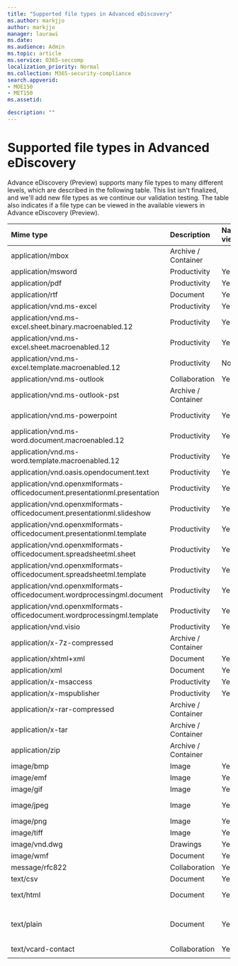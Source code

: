```yaml
---
title: "Supported file types in Advanced eDiscovery"
ms.author: markjjo
author: markjjo
manager: laurawi
ms.date: 
ms.audience: Admin
ms.topic: article
ms.service: O365-seccomp
localization_priority: Normal
ms.collection: M365-security-compliance
search.appverid: 
- MOE150
- MET150
ms.assetid: 

description: ""
---
```


# Supported file types in Advanced eDiscovery

Advance eDiscovery (Preview) supports many file types to many different levels, which are described in the following table. This list isn't finalized, and we'll add new file types as we continue our validation testing. The table also indicates if a file type can be viewed in the available viewers in Advance eDiscovery (Preview).

| Mime type | Description | Native viewer | Text viewer | Annotate viewer | Container extraction | Extensions |
| :- | :- | :- | :- | :- | :- | :- |
| application/mbox | Archive / Container |  |  |  | Yes | .mbox |
| application/msword | Productivity | Yes | Yes | Yes |  | .doc; .dat |
| application/pdf | Productivity | Yes | Yes | Yes |  | .pdf |
| application/rtf | Document | Yes | Yes | Yes |  | .rtf;.doc |
| application/vnd.ms-excel | Productivity | Yes | Yes | Yes |  | .xls; .dat |
| application/vnd.ms-excel.sheet.binary.macroenabled.12 | Productivity | Yes | Yes | No |  | .xlsb |
| application/vnd.ms-excel.sheet.macroenabled.12 | Productivity | Yes | Yes | Yes |  | .xlsm |
| application/vnd.ms-excel.template.macroenabled.12 | Productivity | No | Yes | No |  | .xltm |
| application/vnd.ms-outlook | Collaboration | Yes | Yes | Yes |  | .msg |
| application/vnd.ms-outlook-pst | Archive / Container |  |  |  | Yes | .pst |
| application/vnd.ms-powerpoint | Productivity | Yes | Yes | Yes |  | .ppt; .pps;.pot |
| application/vnd.ms-word.document.macroenabled.12 | Productivity | Yes | Yes | Yes |  | .docm |
| application/vnd.ms-word.template.macroenabled.12 | Productivity | Yes | Yes | Yes |  | .dotm |
| application/vnd.oasis.opendocument.text | Productivity | Yes | Yes | Yes |  | .odt;  |
| application/vnd.openxmlformats-officedocument.presentationml.presentation | Productivity | Yes | Yes | Yes |  | .pptx |
| application/vnd.openxmlformats-officedocument.presentationml.slideshow | Productivity | Yes | Yes | Yes |  | .ppsx |
| application/vnd.openxmlformats-officedocument.presentationml.template | Productivity | Yes | Yes | Yes |  | .potx |
| application/vnd.openxmlformats-officedocument.spreadsheetml.sheet | Productivity | Yes | Yes | Yes |  | .xlsx |
| application/vnd.openxmlformats-officedocument.spreadsheetml.template | Productivity | Yes | Yes | Yes |  | .xltx |
| application/vnd.openxmlformats-officedocument.wordprocessingml.document | Productivity | Yes | Yes | Yes |  | .docx |
| application/vnd.openxmlformats-officedocument.wordprocessingml.template | Productivity | Yes | Yes | Yes |  | .dotx |
| application/vnd.visio | Productivity | Yes | Yes | Yes |  | .vsd |
| application/x-7z-compressed | Archive / Container |  |  |  | Yes | .7z |
| application/xhtml+xml | Document | Yes | Yes | Yes |  | .xhtml |
| application/xml | Document | Yes | Yes | Yes |  | .xml |
| application/x-msaccess | Productivity | Yes | Yes | Yes |  | .mdb |
| application/x-mspublisher | Productivity | Yes | Yes | Yes |  | .pub |
| application/x-rar-compressed | Archive / Container |  |  |  | Yes | .rar |
| application/x-tar | Archive / Container |  |  |  | Yes | .tar |
| application/zip | Archive / Container |  |  |  | Yes | .zip |
| image/bmp | Image | Yes | Yes | Yes |  | .bmp |
| image/emf | Image | Yes | Yes | Yes |  | .emf |
| image/gif | Image | Yes | Yes | Yes |  | .gif |
| image/jpeg | Image | Yes | Yes | Yes |  | .jpg; .jpeg; .dat;.jpgt |
| image/png | Image | Yes | Yes | Yes |  | .png |
| image/tiff | Image | Yes | Yes | Yes |  | .tif |
| image/vnd.dwg | Drawings | Yes | Yes | Yes |  | .dwg;.dxf; |
| image/wmf | Document | Yes | Yes | Yes |  | .wmf |
| message/rfc822 | Collaboration | Yes | Yes | Yes |  | .eml |
| text/csv | Document | Yes | Yes | Yes |  | .csv |
| text/html | Document | Yes | Yes | Yes |  | .html;.shtml; .htm |
| text/plain | Document | Yes | Yes | Yes |  | .txt; .css;.con; .pl; .csv; .dat |
| text/vcard-contact | Collaboration | Yes | Yes | Yes |  | .vcf |
||||||||
